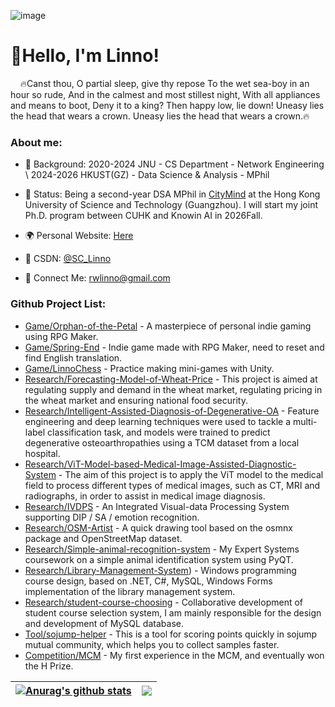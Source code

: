 ![image](https://github.com/RWLinno/RWLinno/assets/31813433/01d2c92f-2aa3-4371-b329-b3f1247c2de3)<h1>👋Hello, I'm Linno!</h1>

&nbsp;&nbsp;&nbsp;&nbsp;🔥Canst thou, O partial sleep, give thy repose To the wet sea-boy in an hour so rude, And in the calmest and most stillest night, With all appliances and means to boot, Deny it to a king? Then happy low, lie down! Uneasy lies the head that wears a crown. Uneasy lies the head that wears a crown.🔥


<h3>About me:</h3>

- 📖 Background:
  2020-2024 JNU - CS Department - Network Engineering \\
  2024-2026 HKUST(GZ) - Data Science & Analysis - MPhil

- 💼 Status: Being a second-year DSA MPhil in [CityMind](https://citymind.top/about-us/) at the Hong Kong University of Science and Technology (Guangzhou). I will start my joint Ph.D. program between CUHK and Knowin AI in 2026Fall.

- 🌍 Personal Website: [Here](https://rwlinno.github.io/)

- 🚀 CSDN: [@SC_Linno](https://blog.csdn.net/SC_Linno)

- 💬 Connect Me: [rwlinno@gmail.com](rwlinno@gmail.com)

<h3>Github Project List:</h3>

- [Game/Orphan-of-the-Petal](https://github.com/RWLinno/Orphan-of-the-Petal) - A masterpiece of personal indie gaming using RPG Maker.
- [Game/Spring-End](https://github.com/RWLinno/Spring-End) - Indie game made with RPG Maker, need to reset and find English translation.
- [Game/LinnoChess](https://github.com/RWLinno/LinnoChess) - Practice making mini-games with Unity.
- [Research/Forecasting-Model-of-Wheat-Price](https://github.com/RWLinno/Forecasting-Model-of-Wheat-Price) - This project is aimed at regulating supply and demand in the wheat market, regulating pricing in the wheat market and ensuring national food security.
- [Research/Intelligent-Assisted-Diagnosis-of-Degenerative-OA](https://github.com/RWLinno/Intelligent-Assisted-Diagnosis-of-Degenerative-OA) - Feature engineering and deep learning techniques were used to tackle a multi-label classification task, and models were trained to predict degenerative osteoarthropathies using a TCM dataset from a local hospital.
- [Research/ViT-Model-based-Medical-Image-Assisted-Diagnostic-System](https://github.com/RWLinno/ViT-Model-based-Medical-Image-Assisted-Diagnostic-System) - The aim of this project is to apply the ViT model to the medical field to process different types of medical images, such as CT, MRI and radiographs, in order to assist in medical image diagnosis.
- [Research/IVDPS](https://github.com/RWLinno/IVDPS) - An Integrated Visual-data Processing System supporting DIP / SA / emotion recognition.
- [Research/OSM-Artist](https://github.com/RWLinno/OSM-Artist) -  A quick drawing tool based on the osmnx package and OpenStreetMap dataset.
- [Research/Simple-animal-recognition-system](https://github.com/RWLinno/Simple-animal-recognition-system) - My Expert Systems coursework on a simple animal identification system using PyQT.
- [Research/Library-Management-System](https://github.com/RWLinno/Library-Management-System)) - Windows programming course design, based on .NET, C#, MySQL, Windows Forms implementation of the library management system.
- [Research/student-course-choosing](https://github.com/RWLinno/student-course-choosing) - Collaborative development of student course selection system, I am mainly responsible for the design and development of MySQL database.
- [Tool/sojump-helper](https://github.com/RWLinno/sojump-helper) - This is a tool for scoring points quickly in sojump mutual community, which helps you to collect samples faster.
- [Competition/MCM](https://github.com/RWLinno/MCM) - My first experience in the MCM, and eventually won the H Prize.


| <a href="https://github.com/anuraghazra/github-readme-stats"><img align="center" src="https://github-readme-stats.vercel.app/api?username=rwlinno&show_icons=true&include_all_commits=true&theme=graywhite&hide_border=true" alt="Anurag's github stats" /></a> | <a href="https://github.com/anuraghazra/github-readme-stats"><img align="center" src="https://github-readme-stats.vercel.app/api/top-langs/?username=rwlinno&layout=compact&theme=graywhite&hide_border=true" /></a> |
| ------------- | ------------- |
